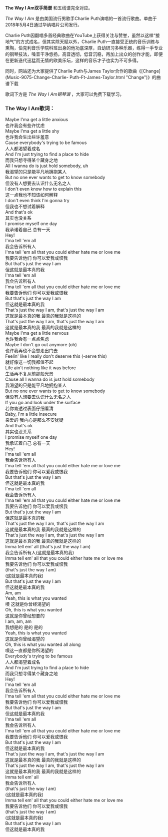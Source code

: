 

**The Way I Am双手简谱** 和五线谱完全对应。

_The Way I Am_ 是由美国流行男歌手Charlie Puth演唱的一首流行歌曲。单曲于2018年5月4日通过华纳唱片公司发行。

Charlie Puth因翻唱多首经典歌曲在YouTube上获得关注与赞誉，虽然以这样“接地气”的方式成名，但其实除天赋以外，Charlie
Puth一直接受正统的音乐训练与熏陶，伯克利音乐学院科班出身的他功底深厚，自幼研习多种乐器，练得一手专业的钢琴技法，嗓音干净悠扬，高音透彻，低音沉稳，再加上出众的创作才能，即便在更新迭代迅猛而无情的欧美乐坛，这样的音乐才子也实为不可多得。

同时，网站还为大家提供了Charlie Puth与James Taylor合作的歌曲《[Change](Music-9075-Change-Charlie-
Puth-Ft-James-Taylor.html "Change")》的曲谱下载

歌词下方是 _The Way I Am钢琴谱_ ，大家可以免费下载学习。

### The Way I Am歌词：

Maybe I'ma get a little anxious  
也许我会有些许忧虑  
Maybe I'ma get a little shy  
也许我会生出些许羞意  
Cause everybody's trying to be famous  
人人都渴望着成名  
And I'm just trying to find a place to hide  
而我只想寻得某个藏身之地  
All I wanna do is just hold somebody, uh  
我渴望的只是能平凡地拥抱某人  
But no one ever wants to get to know somebody  
但没有人想要去认识什么无名之人  
I don't even know how to explain this  
这一点我也不知该如何解释  
I don't even think I'm gonna try  
但我也不想试着解释  
And that's ok  
其实也没关系  
I promise myself one day  
我承诺着自己 总有一天  
Hey!  
I'ma tell 'em all  
我会告诉所有人  
I'ma tell 'em all that you could either hate me or love me  
我要告诉他们 你可以爱我或恨我  
But that's just the way I am  
但这就是最本真的我  
I'ma tell 'em all  
我会告诉所有人  
I'ma tell 'em all that you could either hate me or love me  
我要告诉他们 你可以爱我或恨我  
But that's just the way I am  
但这就是最本真的我  
That's just the way I am, that's just the way I am  
这就是最本真的我 最真的我就是这样的  
That's just the way I am, that's just the way I am  
这就是最本真的我 最真的我就是这样的  
Maybe I'ma get a little nervous  
也许我会有一点点焦虑  
Maybe I don't go out anymore (oh)  
也许我再也不会想走出门去  
Feelin' like I really don't deserve this (-serve this)  
就好像这一切我都值不起  
Life ain't nothing like it was before  
生活再不复从前那般光景  
Cause all I wanna do is just hold somebody  
我渴望的只是能平凡地拥抱某人  
But no one ever wants to get to know somebody  
但没有人想要去认识什么无名之人  
If you go and look under the surface  
若你肯透过表面仔细看清  
Baby, I'm a little insecure  
亲爱的 我内心是那么不安犹疑  
And that's ok  
其实也没关系  
I promise myself one day  
我承诺着自己 总有一天  
Hey!  
I'ma tell 'em all  
我会告诉所有人  
I'ma tell 'em all that you could either hate me or love me  
我要告诉他们 你可以爱我或恨我  
But that's just the way I am  
但这就是最本真的我  
I'ma tell 'em all  
我会告诉所有人  
I'ma tell 'em all that you could either hate me or love me  
我要告诉他们 你可以爱我或恨我  
But that's just the way I am  
但这就是最本真的我  
That's just the way I am, that's just the way I am  
这就是最本真的我 最真的我就是这样的  
That's just the way I am, that's just the way I am  
这就是最本真的我 最真的我就是这样的  
Imma tell em' all (that's just the way I am)  
我会告诉所有人(这就是最本真的我)  
Imma tell em' all that you could either hate me or love me  
我要告诉他们 你可以爱我或恨我  
(that's just the way I am)  
(这就是最本真的我)  
But that's just the way I am  
但这就是最本真的我  
Am, am  
Yeah, this is what you wanted  
噢 这就是你曾经渴望的  
Oh, this is what you wanted  
这就是你曾经想要的  
I am, am, am  
我想是的 是的 是的  
Yeah, this is what you wanted  
这就是你曾经渴望的  
Oh, this is what you wanted all along  
噢这一直都是你所渴望的  
Everybody's trying to be famous  
人人都渴望着成名  
And I'm just trying to find a place to hide  
而我只想寻得某个藏身之地  
Hey!  
I'ma tell 'em all  
我会告诉所有人  
I'ma tell 'em all that you could either hate me or love me  
我要告诉他们 你可以爱我或恨我  
But that's just the way I am  
但这就是最本真的我  
I'ma tell 'em all  
我会告诉所有人  
I'ma tell 'em all that you could either hate me or love me  
我要告诉他们 你可以爱我或恨我  
But that's just the way I am  
但这就是最本真的我  
That's just the way I am, that's just the way I am  
这就是最本真的我 最真的我就是这样的  
That's just the way I am, that's just the way I am  
这就是最本真的我 最真的我就是这样的  
Imma tell em' all  
我会告诉所有人  
(that's just the way I am)  
(这就是最本真的我)  
Imma tell em' all that you could either hate me or love me  
我要告诉他们 你可以爱我或恨我  
(that's just the way I am)  
(这就是最本真的我)  
But that's just the way I am  
但这就是最本真的我

